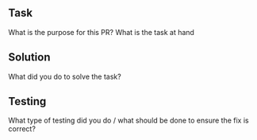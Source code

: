 ## Task 
What is the purpose for this PR? What is the task at hand

## Solution
What did you do to solve the task?

## Testing
What type of testing did you do / what should be done to ensure the fix is correct?
